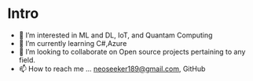 # Intro

- 👀 I’m interested in ML and DL, IoT, and Quantam Computing
- 🌱 I’m currently learning C#,Azure 
- 💞️ I’m looking to collaborate on Open source projects pertaining to any field. 
- 📫 How to reach me ... neoseeker189@gmail.com, GitHub

<!---
jtapia295/jtapia295 is a ✨ special ✨ repository because its `README.md` (this file) appears on your GitHub profile.
You can click the Preview link to take a look at your changes.
--->
